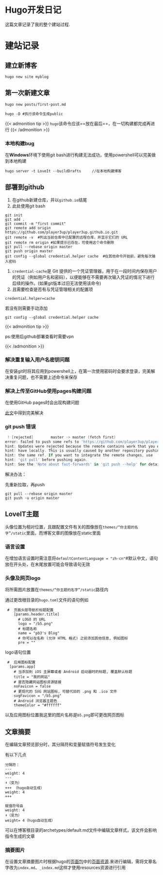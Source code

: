 # Hugo开发日记


这篇文章记录了我的整个建站过程.
<!--more-->

# 建站记录


## 建立新博客

```
hugo new site myblog
```

## 第一次新建文章

```
hugo new posts/first-post.md

hugo -D #执行该命令生成public
```

{{< admonition tip >}}
`hugo`该命令应该==放在最后==，在一切构建都完成再进行
{{< /admonition >}}


### 本地构建bug

在**Windows**环境下使用git bash进行构建无法成功，使用powershell可以完美做到本地构建

```
hugo server -t LoveIt --buildDrafts		//在本地构建博客
```

## 部署到github

1.  在github新建仓库，并以`github.io`结尾
2.  此处使用git bash

```
git init
git add .
git commit -m "first commit"
git remote add origin https://github.com/player3up/player3up.github.io.git
git remote -v  #列出当前仓库中已配置的远程仓库，并显示它们的 URL
git remote rm origin #如果提示已存在，可使用这个命令删除
git pull --rebase origin master
git push origin master
git config --global credential.helper cache  #在其他命令开始前，避免每次输入密码
```

1.  `credential-cache`是 Git 提供的一个凭证管理器，用于在一段时间内保存用户的凭证（例如用户名和密码），以便能够在不需要再次输入凭证的情况下进行后续的操作。(如果git版本过旧无法使用该命令)
2.  且需要检查是否有与凭证管理相关的配置项

```
credential.helper=cache
```

若没有则需要手动添加

```
git config --global credential.helper cache
```

{{< admonition tip >}}

ps:使用后github部署查看时需要vpn

{{< /admonition >}}

### 解决重复输入用户名密钥问题

在安装git时将其应用到powershell上，在第一次使用密码时会要求登录，完美解决重复问题，也不需要上述命令来保存

### 解决上传至GitHub使用pages构建问题

在使用GitHub pages时会出现构建问题

[此文](https://lewky.cn/posts/hugo-4.html/#%E7%BB%88%E6%9E%81%E6%96%B9%E6%A1%88%E6%96%B0%E5%A2%9Enojekyll%E6%96%87%E4%BB%B6)中得到完美解决



### git push 错误

```powershell
 ! [rejected]        master -> master (fetch first)
error: failed to push some refs to 'https://github.com/player3up/player3up.github.io.git'
hint: Updates were rejected because the remote contains work that you do not
hint: have locally. This is usually caused by another repository pushing to
hint: the same ref. If you want to integrate the remote changes, use
hint: 'git pull' before pushing again.
hint: See the 'Note about fast-forwards' in 'git push --help' for details.
```

解决办法：

先重新拉取，再push

```
git pull --rebase origin master
git push -u origin master
```

## LoveIT主题

头像位置为相对位置，且跟配置文件有关的图像放在`themes/“你主题的名字”/static`里面，而博客文章的图像放在static里面

### 语言设置

在增加语言设置时需注意将`defaultContentLanguage = "zh-cn"`#默认中文，语句放在开头处，在末尾放置可能会导致语句无效

### 头像及网页logo

将所需图片放置在`themes/“你主题的名字”/static`路径内

通过更改根目录的`hugo.toml`文件的语句例如

```
 #  页面头部导航栏标题配置
    [params.header.title]
      # LOGO 的 URL
      logo = "/b5.png"
      # 标题名称
      name = "pb3's Blog"
      # 你可以在名称 (允许 HTML 格式) 之前添加其他信息, 例如图标
      pre = ""
```

logo语句位置

```
 #  应用图标配置
  [params.app]
    # 当添加到 iOS 主屏幕或者 Android 启动器时的标题, 覆盖默认标题
    title = "我的网站"
    # 是否隐藏网站图标资源链接
    noFavicon = false
    # 更现代的 SVG 网站图标, 可替代旧的 .png 和 .ico 文件
    svgFavicon = "/b5.png"
    # Android 浏览器主题色
    themeColor = "#ffffff"
```

以及应用图标位置我这里的图片名称是`b5.png`即可更改网页图标

## 文章摘要

在编辑文章预览部分时，其分隔符和变量赋值符号发生变化

有以下几点

```
分隔符：
---
weight: 4
---
⬇（变为）
+++	（hugo自动生成）
weight: 4
+++

赋值符号由
weight: 4
⬇（变为）
weight= 4（hugo自动生成）
```

可以在博客根目录的archetypes/default.md文件中编辑文章样式，该文件会影响指令生成的文章

### 摘要图片

在设置文章摘要图片时根据hugo的[页面包](https://gohugo.io/content-management/page-bundles/)中的[页面资源](https://gohugo.io/content-management/page-resources/).来进行编辑，需将文章名字改为`index.md`、`_index.md`这样才使用resources资源进行引用


